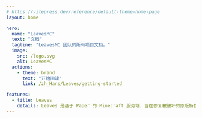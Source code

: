 ```yaml
---
# https://vitepress.dev/reference/default-theme-home-page
layout: home

hero:
  name: "LeavesMC"
  text: "文档"
  tagline: "LeavesMC 团队的所有项目文档。"
  image:
    src: /logo.svg
    alt: LeavesMC
  actions:
    - theme: brand
      text: "开始阅读"
      link: /zh_Hans/Leaves/getting-started

features:
  - title: Leaves
    details: Leaves 是基于 Paper 的 Minecraft 服务端，旨在修复被破坏的原版特性。
---
```

